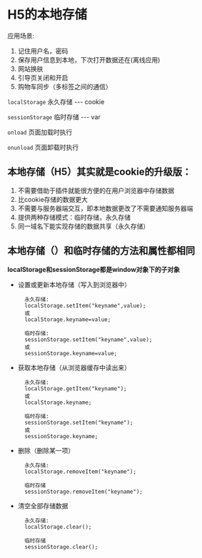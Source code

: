 # H5的本地存储
应用场景:

1. 记住用户名，密码
2. 保存用户信息到本地，下次打开数据还在(离线应用)
3. 网站换肤
4. 引导页关闭和开启
5. 购物车同步（多标签之间的通信）

`localStorage`   永久存储    --- cookie

`sessionStorage` 临时存储   --- var

`onload` 页面加载时执行

`onunload`  页面卸载时执行

## 本地存储（H5）其实就是cookie的升级版：

1. 不需要借助于插件就能很方便的在用户浏览器中存储数据
2. 比cookie存储的数据更大
3. 不需要与服务器端交互，即本地数据更改了不需要通知服务器端
4. 提供两种存储模式：临时存储，永久存储
5. 同一域名下能实现存储的数据共享（永久存储）

## 本地存储（）和临时存储的方法和属性都相同

**localStorage和sessionStorage都是window对象下的子对象**

+ 设置或更新本地存储（写入到浏览器中）

		永久存储:
	    localStorage.setItem("keyname",value);
		或
		localStorage.keyname=value;

		临时存储:
		sessionStorage.setItem("keyname",value);
		或
		sessionStorage.keyname=value;

+ 获取本地存储（从浏览器缓存中读出来）

		永久存储:
	    localStorage.getItem("keyname");
		或
		localStorage.keyname;

		临时存储:
		sessionStorage.setItem("keyname");
		或
		sessionStorage.keyname;

+ 删除（删除某一项）

		永久存储:
		localStorage.removeItem("keyname");

		临时存储
		sessionStorage.removeItem("keyname");

+ 清空全部存储数据

		永久存储:
		localStorage.clear();

		临时存储
		sessionStorage.clear();	